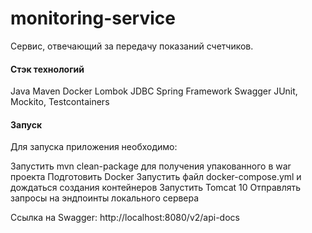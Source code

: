 # monitoring-service

Сервис, отвечающий за передачу показаний счетчиков. 

#### Стэк технологий
Java
Maven
Docker
Lombok
JDBC
Spring Framework
Swagger
JUnit, Mockito, Testcontainers

#### Запуск
Для запуска приложения необходимо:

Запустить mvn clean-package для получения упакованного в war проекта
Подготовить Docker
Запустить файл docker-compose.yml и дождаться создания контейнеров
Запустить Tomcat 10
Отправлять запросы на эндпоинты локального сервера

Ссылка на Swagger: http://localhost:8080/v2/api-docs
